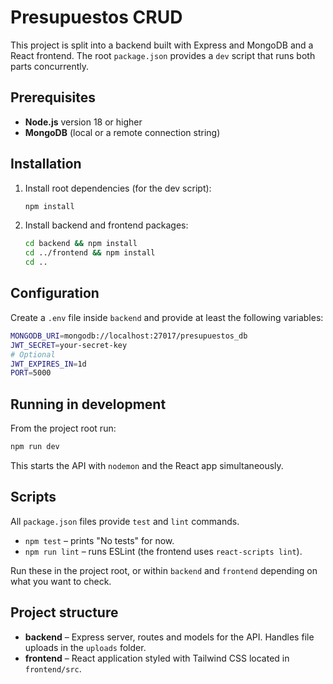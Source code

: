 # Presupuestos CRUD

This project is split into a backend built with Express and MongoDB and a React frontend. The root `package.json` provides a `dev` script that runs both parts concurrently.

## Prerequisites

- **Node.js** version 18 or higher
- **MongoDB** (local or a remote connection string)

## Installation

1. Install root dependencies (for the dev script):
   ```bash
   npm install
   ```
2. Install backend and frontend packages:
   ```bash
   cd backend && npm install
   cd ../frontend && npm install
   cd ..
   ```

## Configuration

Create a `.env` file inside `backend` and provide at least the following variables:

```bash
MONGODB_URI=mongodb://localhost:27017/presupuestos_db
JWT_SECRET=your-secret-key
# Optional
JWT_EXPIRES_IN=1d
PORT=5000
```

## Running in development

From the project root run:

```bash
npm run dev
```

This starts the API with `nodemon` and the React app simultaneously.

## Scripts

All `package.json` files provide `test` and `lint` commands.

- `npm test` – prints "No tests" for now.
- `npm run lint` – runs ESLint (the frontend uses `react-scripts lint`).

Run these in the project root, or within `backend` and `frontend` depending on what you want to check.

## Project structure

- **backend** – Express server, routes and models for the API. Handles file uploads in the `uploads` folder.
- **frontend** – React application styled with Tailwind CSS located in `frontend/src`.

